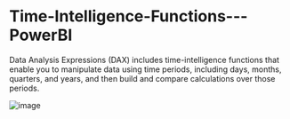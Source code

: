 # Time-Intelligence-Functions---PowerBI

Data Analysis Expressions (DAX) includes time-intelligence functions that enable you to manipulate data using time periods, including days, months, quarters, and years, and then build and compare calculations over those periods.

![image](https://user-images.githubusercontent.com/103060379/174268634-64b273a4-7c11-4513-9d00-5c62b6f7becd.png)

